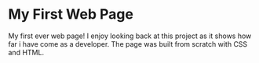 # My First Web Page
My first ever web page! I enjoy looking back at this project as it shows how far i have come as a developer. The page was built from scratch with CSS and HTML.
